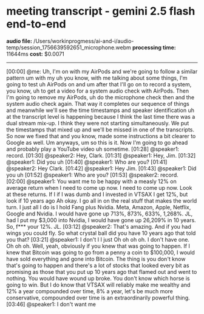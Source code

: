 # meeting transcript - gemini 2.5 flash end-to-end

**audio file:** /Users/workinprogmess/ai-and-i/audio-temp/session_1756639592651_microphone.webm
**processing time:** 11644ms
**cost:** $0.0071

---

[00:00] @me: Uh, I'm on with my AirPods and we're going to follow a similar pattern um with my uh you know, with me talking about some things, I'm going to test uh AirPods on and um after that I'll go on to record a system, you know, uh to get a video for a system audio check with AirPods. Then I'm going to remove my AirPods, uh do the microphone check then and the system audio check again. That way it completes our sequence of things and meanwhile we'll see the time timestamps and speaker identification uh at the transcript level is happening because I think the last time there was a dual stream mix-up. I think they were not starting simultaneously. We put the timestamps that mixed up and we'll be missed in one of the transcripts. So now we fixed that and you know, made some instructions a bit clearer to Google as well. Um anyways, um so this is it. Now I'm going to go ahead and probably play a YouTube video uh sometime.
[01:28] @speaker1:  record.
[01:30] @speaker2: Hey, Clark.
[01:31] @speaker1: Hey, Jim.
[01:32] @speaker1: Did you uh
[01:40] @speaker1: Who are you?
[01:41] @speaker2: Hey Clark.
[01:42] @speaker1: Hey Jim.
[01:43] @speaker1: Did you uh
[01:52] @speaker1: Who are you?
[01:53] @speaker2: record.
[02:00] @speaker1: You want me to be happy with a measly 12% on average return when I need to come up now. I need to come up now. Look at these returns. If I if I was dumb and I invested in VTSAX I get 12%, but look if 10 years ago Ah okay. I go all in on the real stuff that makes the world turn. I just all I do is I hold Fang plus Nvidia. Meta, Amazon, Apple, Netflix, Google and Nvidia. I would have gone up 713%, 873%, 633%, 1,268%. JL, had I put my $3,000 into Nvidia, I would have gone up 26,209% in 10 years. So, f*** your 12%. JL.
[03:12] @speaker2: That's amazing. And if you had wings you could fly. So what crystal ball did you have 10 years ago that told you that?
[03:21] @speaker1: I don't I I just Oh oh oh oh. I don't have one. Oh oh oh. Well, yeah, obviously if you knew that was going to happen. If I knew that Bitcoin was going to go from a penny a coin to $100,000, I would have sold everything and gone into Bitcoin. The thing is you don't know that's going to happen and there's a lot of stocks that looked every bit as promising as those that you put up 10 years ago that flamed out and went to nothing. You would have wound up broke. You don't know which horse is going to win. But I do know that VTSAX will reliably make me wealthy and 12% a year compounded over time, 8% a year, let's be much more conservative, compounded over time is an extraordinarily powerful thing.
[03:46] @speaker1:  I don't want me